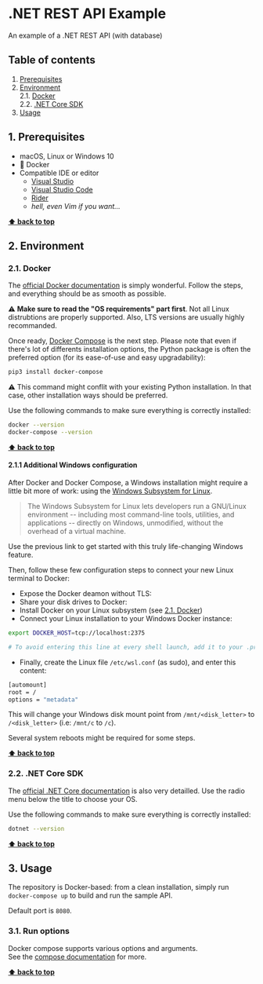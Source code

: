 # .NET REST API Example

An example of a .NET REST API (with database)

## Table of contents

1. [Prerequisites](#prerequisites)
2. [Environment](#environment)  
   2.1. [Docker](#docker)  
   2.2. [.NET Core SDK](#net-core-sdk)
3. [Usage](#usage)

## 1. Prerequisites

- macOS, Linux or Windows 10
- 🐳 Docker
- Compatible IDE or editor
  - [Visual Studio](https://visualstudio.microsoft.com/vs/)
  - [Visual Studio Code](https://code.visualstudio.com/)
  - [Rider](https://www.jetbrains.com/rider/)
  - _hell, even Vim if you want..._

**[⬆ back to top](#table-of-contents)**

## 2. Environment

### 2.1. Docker

The [official Docker documentation](https://docs.docker.com/install/linux/docker-ce/ubuntu/) is simply wonderful. Follow the steps, and everything should be as smooth as possible.

⚠ **Make sure to read the "OS requirements" part first**. Not all Linux distrubtions are properly supported. Also, LTS versions are usually highly recommanded.

Once ready, [Docker Compose](https://docs.docker.com/compose/install/) is the next step. Please note that even if there's lot of differents installation options, the Python package is often the preferred option (for its ease-of-use and easy upgradability):

```bash
pip3 install docker-compose
```

⚠ This command might conflit with your existing Python installation. In that case, other installation ways should be preferred.

Use the following commands to make sure everything is correctly installed:

```bash
docker --version
docker-compose --version
```

**[⬆ back to top](#table-of-contents)**

#### 2.1.1 Additional Windows configuration

After Docker and Docker Compose, a Windows installation might require a little bit more of work: using the [Windows Subsystem for Linux](https://docs.microsoft.com/en-us/windows/wsl/install-win10).

> The Windows Subsystem for Linux lets developers run a GNU/Linux environment -- including most command-line tools, utilities, and applications -- directly on Windows, unmodified, without the overhead of a virtual machine.

Use the previous link to get started with this truly life-changing Windows feature.

Then, follow these few configuration steps to connect your new Linux terminal to Docker:

- Expose the Docker deamon without TLS:
- Share your disk drives to Docker:
- Install Docker on your Linux subsystem (see [2.1. Docker](#docker))
- Connect your Linux installation to your Windows Docker instance:

```bash
export DOCKER_HOST=tcp://localhost:2375

# To avoid entering this line at every shell launch, add it to your .profile, .bashrc or your preferred shell startup configuration.
```

- Finally, create the Linux file `/etc/wsl.conf` (as sudo), and enter this content:

```bash
[automount]
root = /
options = "metadata"
```

This will change your Windows disk mount point from `/mnt/<disk_letter>` to `/<disk_letter>` (i.e: `/mnt/c` to `/c`).

Several system reboots might be required for some steps.

**[⬆ back to top](#table-of-contents)**

### 2.2. .NET Core SDK

The [official .NET Core documentation](https://docs.microsoft.com/en-us/dotnet/core/install/sdk) is also very detailled. Use the radio menu below the title to choose your OS.

Use the following commands to make sure everything is correctly installed:

```bash
dotnet --version
```

**[⬆ back to top](#table-of-contents)**

## 3. Usage

The repository is Docker-based: from a clean installation, simply run `docker-compose up` to build and run the sample API.

Default port is `8080`.

### 3.1. Run options

Docker compose supports various options and arguments.  
See the [compose documentation](https://docs.docker.com/compose/gettingstarted/) for more.

**[⬆ back to top](#table-of-contents)**

